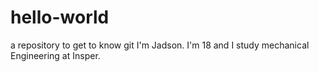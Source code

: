 # hello-world
a repository to get to know git
I'm Jadson. I'm 18 and I study mechanical Engineering at Insper. 
